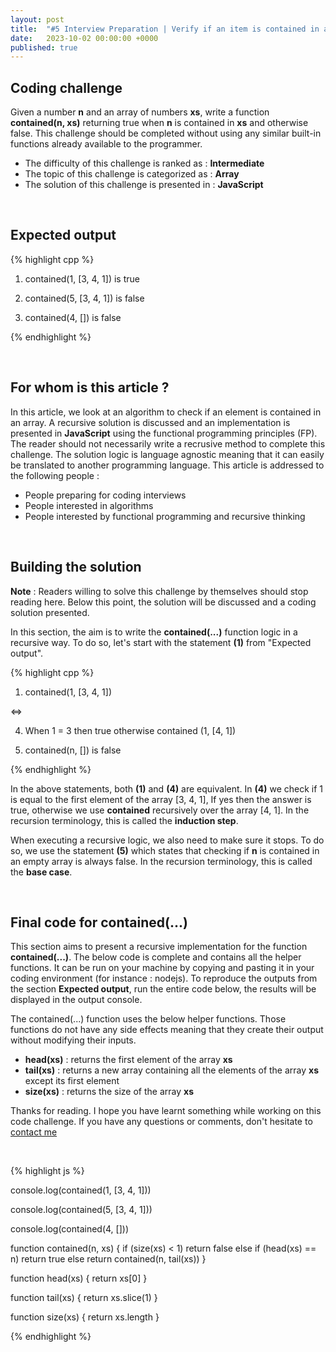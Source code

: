 ```yaml
---
layout: post
title:  "#5 Interview Preparation | Verify if an item is contained in an array"
date:   2023-10-02 00:00:00 +0000
published: true
---
```


## Coding challenge

Given a number **n** and an array of numbers **xs**, write a function **contained(n, xs)** returning true when **n** is contained in **xs** and otherwise false. This challenge should be completed without using any similar built-in functions already available to the programmer.

- The difficulty of this challenge is ranked as : **Intermediate**
- The topic of this challenge is categorized as : **Array**
- The solution of this challenge is presented in : **JavaScript**

<br/>

## Expected output

{% highlight cpp %}

1) contained(1, [3, 4, 1]) is true

2) contained(5, [3, 4, 1]) is false

3) contained(4, []) is false

{% endhighlight %}

<br/>

## For whom is this article ?

In this article, we look at an algorithm to check if an element is contained in an array. A recursive solution is discussed and an implementation is presented in **JavaScript** using the functional programming principles (FP). The reader should not necessarily write a recrusive method to complete this challenge. The solution logic is language agnostic meaning that it can easily be translated to another programming language. This article is addressed to the following people :

- People preparing for coding interviews
- People interested in algorithms
- People interested by functional programming and recursive thinking

<br/>

## Building the solution

**Note** : Readers willing to solve this challenge by themselves should stop reading here. Below this point, the solution will be discussed and a coding solution presented.

In this section, the aim is to write the **contained(...)** function logic in a recursive way. To do so, let's start with the statement **(1)** from "Expected output".

{% highlight cpp %}

1) contained(1, [3, 4, 1]) 

<=>

4) When 1 = 3 then true otherwise contained (1, [4, 1])

5) contained(n, []) is false

{% endhighlight %}

In the above statements, both **(1)** and **(4)** are equivalent. In **(4)** we check if 1 is equal to the first element of the array [3, 4, 1], If yes then the answer is true, otherwise we use **contained** recursively over the array [4, 1]. In the recursion terminology, this is called the **induction step**. 

When executing a recursive logic, we also need to make sure it stops. To do so, we use the statement **(5)** which states that checking if **n** is contained in an empty array is always false. In the recursion terminology, this is called the **base case**. 

<br/>

## Final code for contained(...)

This section aims to present a recursive implementation for the function **contained(...)**. The below code is complete and contains all the helper functions. It can be run on your machine by copying and pasting it in your coding environment (for instance : nodejs). To reproduce the outputs from the section **Expected output**, run the entire code below, the results will be displayed in the output console.

The contained(...) function uses the below helper functions. Those functions do not have any side effects meaning that they create their output without modifying their inputs. 
- **head(xs)** : returns the first element of the array **xs**
- **tail(xs)** : returns a new array containing all the elements of the array **xs** except its first element
- **size(xs)** : returns the size of the array **xs**

Thanks for reading. I hope you have learnt something while working on this code challenge. If you have any questions or comments, don't hesitate to <a href="mailto:hello@assadnavi.ch">contact me</a>

<br/>

{% highlight js %}


console.log(contained(1, [3, 4, 1]))

console.log(contained(5, [3, 4, 1]))

console.log(contained(4, []))

function contained(n, xs) {
    if (size(xs) < 1) return false
    else if (head(xs) == n) return true
    else return contained(n, tail(xs))
}

function head(xs) {
    return xs[0]
}

function tail(xs) {
    return xs.slice(1)
}

function size(xs) {
    return xs.length
}

{% endhighlight %}

